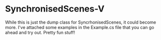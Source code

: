 # SynchronisedScenes-V

While this is just the dump class for SyncrhonisedScenes, it could become more. I've attached some examples in the Example.cs file that you can go ahead and try out. Pretty fun stuff!
